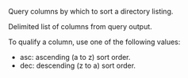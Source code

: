 Query columns by which to sort a directory listing. 

Delimited list of columns from query output.

To qualify a column, use one of the following values:

- asc: ascending (a to z) sort order.
- dec: descending (z to a) sort order.
